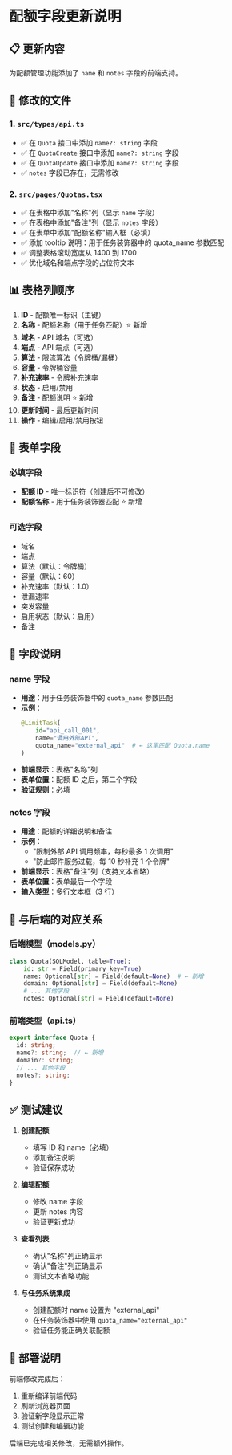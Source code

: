 # 配额字段更新说明

## 📋 更新内容

为配额管理功能添加了 `name` 和 `notes` 字段的前端支持。

## 🔧 修改的文件

### 1. `src/types/api.ts`
- ✅ 在 `Quota` 接口中添加 `name?: string` 字段
- ✅ 在 `QuotaCreate` 接口中添加 `name?: string` 字段
- ✅ 在 `QuotaUpdate` 接口中添加 `name?: string` 字段
- ✅ `notes` 字段已存在，无需修改

### 2. `src/pages/Quotas.tsx`
- ✅ 在表格中添加"名称"列（显示 `name` 字段）
- ✅ 在表格中添加"备注"列（显示 `notes` 字段）
- ✅ 在表单中添加"配额名称"输入框（必填）
- ✅ 添加 tooltip 说明：用于任务装饰器中的 quota_name 参数匹配
- ✅ 调整表格滚动宽度从 1400 到 1700
- ✅ 优化域名和端点字段的占位符文本

## 📊 表格列顺序

1. **ID** - 配额唯一标识（主键）
2. **名称** - 配额名称（用于任务匹配）⭐ 新增
3. **域名** - API 域名（可选）
4. **端点** - API 端点（可选）
5. **算法** - 限流算法（令牌桶/漏桶）
6. **容量** - 令牌桶容量
7. **补充速率** - 令牌补充速率
8. **状态** - 启用/禁用
9. **备注** - 配额说明 ⭐ 新增
10. **更新时间** - 最后更新时间
11. **操作** - 编辑/启用/禁用按钮

## 📝 表单字段

### 必填字段
- **配额 ID** - 唯一标识符（创建后不可修改）
- **配额名称** - 用于任务装饰器匹配 ⭐ 新增

### 可选字段
- 域名
- 端点
- 算法（默认：令牌桶）
- 容量（默认：60）
- 补充速率（默认：1.0）
- 泄漏速率
- 突发容量
- 启用状态（默认：启用）
- 备注

## 🎯 字段说明

### name 字段
- **用途**：用于任务装饰器中的 `quota_name` 参数匹配
- **示例**：
  ```python
  @LimitTask(
      id="api_call_001",
      name="调用外部API",
      quota_name="external_api"  # ← 这里匹配 Quota.name
  )
  ```
- **前端显示**：表格"名称"列
- **表单位置**：配额 ID 之后，第二个字段
- **验证规则**：必填

### notes 字段
- **用途**：配额的详细说明和备注
- **示例**：
  - "限制外部 API 调用频率，每秒最多 1 次调用"
  - "防止邮件服务过载，每 10 秒补充 1 个令牌"
- **前端显示**：表格"备注"列（支持文本省略）
- **表单位置**：表单最后一个字段
- **输入类型**：多行文本框（3 行）

## 🔗 与后端的对应关系

### 后端模型（models.py）
```python
class Quota(SQLModel, table=True):
    id: str = Field(primary_key=True)
    name: Optional[str] = Field(default=None)  # ← 新增
    domain: Optional[str] = Field(default=None)
    # ... 其他字段
    notes: Optional[str] = Field(default=None)
```

### 前端类型（api.ts）
```typescript
export interface Quota {
  id: string;
  name?: string;  // ← 新增
  domain?: string;
  // ... 其他字段
  notes?: string;
}
```

## ✅ 测试建议

1. **创建配额**
   - 填写 ID 和 name（必填）
   - 添加备注说明
   - 验证保存成功

2. **编辑配额**
   - 修改 name 字段
   - 更新 notes 内容
   - 验证更新成功

3. **查看列表**
   - 确认"名称"列正确显示
   - 确认"备注"列正确显示
   - 测试文本省略功能

4. **与任务系统集成**
   - 创建配额时 name 设置为 "external_api"
   - 在任务装饰器中使用 `quota_name="external_api"`
   - 验证任务能正确关联配额

## 🚀 部署说明

前端修改完成后：
1. 重新编译前端代码
2. 刷新浏览器页面
3. 验证新字段显示正常
4. 测试创建和编辑功能

后端已完成相关修改，无需额外操作。
